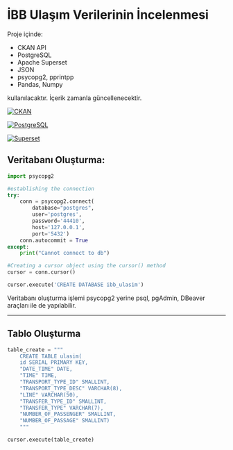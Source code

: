 # İBB Ulaşım Verilerinin İncelenmesi

Proje içinde:
- CKAN API
- PostgreSQL
- Apache Superset
-  JSON
- psycopg2, pprintpp
- Pandas, Numpy

kullanılacaktır. İçerik zamanla güncellenecektir.

[![CKAN](https://i.ibb.co/L9vmRZ9/f0a9090f9c0f3135354ceca1e202e945.png "CKAN")](https://i.ibb.co/L9vmRZ9/f0a9090f9c0f3135354ceca1e202e945.png "CKAN")

[![PostgreSQL](https://cdn.iconscout.com/icon/free/png-256/postgresql-11-1175122.png "PostgreSQL")](https://cdn.iconscout.com/icon/free/png-256/postgresql-11-1175122.png "PostgreSQL")

[![Superset](https://i.ibb.co/QHzRP7Q/superset-icon-e1612039883795-25.png "Superset")](https://i.ibb.co/QHzRP7Q/superset-icon-e1612039883795-25.png "Superset")

## Veritabanı Oluşturma:
```python
import psycopg2

#establishing the connection
try:
    conn = psycopg2.connect(
        database="postgres",
        user='postgres',
        password='44410',
        host='127.0.0.1',
        port='5432')
    conn.autocommit = True
except:
    print("Cannot connect to db")

#Creating a cursor object using the cursor() method
cursor = conn.cursor()

cursor.execute('CREATE DATABASE ibb_ulasim')
```

Veritabanı oluşturma işlemi psycopg2 yerine psql, pgAdmin, DBeaver araçları ile de yapılabilir.

 ----------------------------------
## Tablo Oluşturma

```python
table_create = """
    CREATE TABLE ulasim(
    id SERIAL PRIMARY KEY,
    "DATE_TIME" DATE,
    "TIME" TIME,
    "TRANSPORT_TYPE_ID" SMALLINT,
    "TRANSPORT_TYPE_DESC" VARCHAR(8),
    "LINE" VARCHAR(50),
    "TRANSFER_TYPE_ID" SMALLINT,
    "TRANSFER_TYPE" VARCHAR(7),
    "NUMBER_OF_PASSENGER" SMALLINT,
    "NUMBER_OF_PASSAGE" SMALLINT)
    """

cursor.execute(table_create)
```
